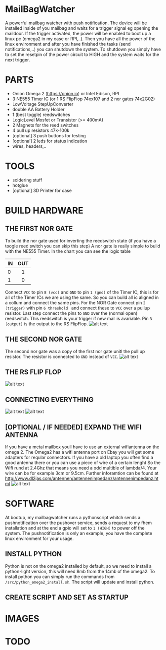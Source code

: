 # MailBagWatcher
A powerful mailbag watcher with push notification.
The device will be installed inside of you mailbag and waits for a trigger signal eg opening the maildoor.
If the trigger activated, the power will be enabled to boot up a linux pc (omega2 in my case or RPI,..).
Then you have all the power of the linux environment and after you have finished the tasks (send notifications,..) you can shutdown the system. To shutdown you simply have to set the resetpin of the power circuit to HIGH and the system waits for the next trigger.

# PARTS
* Onion Omega 2 (https://onion.io) or Intel Edison, RPI
* 3 NE555 Timer IC (or 1 RS FlipFlop 74xx107 and 2 nor gates 74x2G02)
* LowVoltage StepUpConverter
* double AA Battery Holder
* 1 (best toggle) reedswitches
* LogicLevel Mosfet or Transistor (>= 400mA)
* 2 Magnets for the reed switches
* 4 pull up resistors 47k-100k
* [optional] 3 push buttons for testing
* [optional] 2 leds for status indication
* wires, headers,..

# TOOLS
* soldering stuff
* hotglue
* [optional] 3D Printer for case


# BUILD HARDWARE

## THE FIRST NOR GATE
To build the nor gate used for inverting the reedswitch state (if you have a toogle reed switch you can skip this step)
A nor gate is really simple to build with the NE555 Timer.
In the chart you can see the logic table

| IN        | OUT           |
| ------------- |:-------------:|
| 0      | 1 |
| 1      | 0      |

Connect `VCC` to pin `8 (vcc)` and `GND` to pin `1 (gnd)` of the Timer IC, this is for all of the Timer ICs we are using the same. So you can build all ic aligned in a collum and connect the same pins.
For the NOR Gate connect pin `2 (trigger)` with pin `6 threshold ` and connect these to `VCC` over a pullup resistor.
Last step connect the pins to `GND` over the (normal open) reedswitch. This reedswitch is your trigger if new mail is avariable.
Pin `3 (output)` is the output to the RS FlipFlop.
![alt text](https://github.com/RBEGamer/MailBagWatcher/blob/master/Documentation/Images/norgate_1.jpg)


## THE SECOND NOR GATE
The second nor gate was a copy of the first nor gate unitl the pull up resistor. The resistor is connected to `GND` instead of `VCC`.
![alt text](https://github.com/RBEGamer/MailBagWatcher/blob/master/Documentation/Images/norgate_2.jpg)


## THE RS FLIP FLOP

![alt text](https://github.com/RBEGamer/MailBagWatcher/blob/master/Documentation/Images/rs_gate.jpg)


## CONNECTING EVERYTHING
![alt text](https://github.com/RBEGamer/MailBagWatcher/blob/master/Documentation/Images/final_front.jpg)
![alt text](https://github.com/RBEGamer/MailBagWatcher/blob/master/Documentation/Images/final_back.jpg)

## [OPTIONAL / IF NEEDED] EXPAND THE WIFI ANTENNA
If you have a metal mailbox youll have to use an external wifiantenna on the omega 2.
The Omega2 has a wifi antenna port on Ebay you will get some adapters for reqular connectors.
If you have a old laptop you often find a good antenna there or you can use a piece of wire of a certain lenght
So the Wifi rund at 2.4Ghz that means you need a odd multible of lambda/4.
Your wire can be for example 3cm or 9.5cm.
Further inforamtion can be found at http://www.dl2jas.com/antennen/antennenimpedanz/antennenimpedanz.html
![alt text](https://github.com/RBEGamer/MailBagWatcher/blob/master/Documentation/Images/omega_extend_wifi.jpg)

# SOFTWARE
At bootup, my mailbagwatcher runs a pythonscript whitch sends a pushnotification over the pushover service, sends a request to my fhem installation and at the end a gpio will set to `1 (HIGH)` to power off the system.
The pushnotification is only an example, you have the complete linux environment for your usage.

## INSTALL PYTHON
Python is not on the omega2 installed by default, so we need to install a python-light version, this will need 8mb from the 14mb of the omega2. To install python you can simply run the commands from `/src/python_omega2_install.sh`. The script will update and install python.

## CREATE SCRIPT AND SET AS STARTUP







# IMAGES

# TODO
